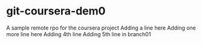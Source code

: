 # git-coursera-dem0
A sample remote rpo for the coursera project
Adding a line here
Adding one more line here
Adding 4th line
Adding 5th line in branch01

